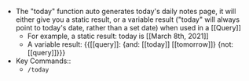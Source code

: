 - The "today" function auto generates today's daily notes page, it will either give you a static result, or a variable result ("today" will always point to today's date, rather than a set date) when used in a [[Query]] 
    - For example, a static result: today is [[March 8th, 2021]]
    - A variable result: {{[[query]]: {and: [[today]] [[tomorrow]]} {not: [[query]]}}}
- Key Commands::
    - `/today`
